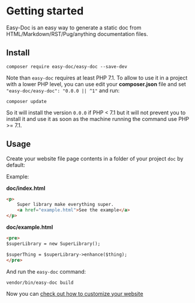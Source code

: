 # Getting started

Easy-Doc is an easy way to generate a static doc from
HTML/Markdown/RST/Pug/anything documentation files.

## Install

```shell
composer require easy-doc/easy-doc --save-dev
```

Note than `easy-doc` requires at least PHP 7.1. To allow to use it in a project with a lower
PHP level, you can use edit your **composer.json** file and set `"easy-doc/easy-doc": "0.0.0 || ^1"`
and run:

```shell
composer update
```

So it will install the version `0.0.0` if PHP < 7.1 but it will not prevent you to install it
and use it as soon as the machine running the command use PHP >= 7.1.

## Usage

Create your website file page contents in a folder of your project `doc` by default:

Example:

**doc/index.html**

```html
<p>
    Super library make everything super.
    <a href="example.html">See the example</a>
</p>
```

**doc/example.html**

```html
<pre>
$superLibrary = new SuperLibrary();

$superThing = $superLibrary->enhance($thing);
</pre>
```

And run the `easy-doc` command:

```shell
vendor/bin/easy-doc build
```

Now you can [check out how to customize your website](customize/)
